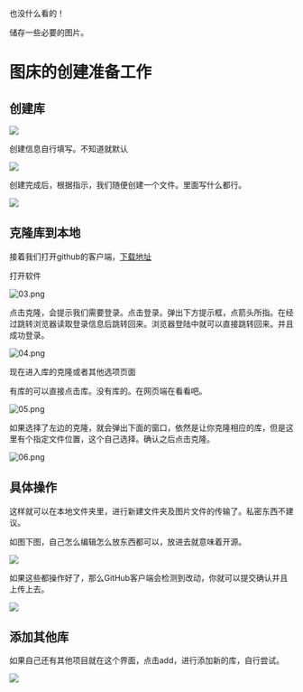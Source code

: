 也没什么看的！

储存一些必要的图片。

# 图床的创建准备工作

## 创建库

![](readme\01.png)

创建信息自行填写。不知道就默认

![](readme\02.png) 

创建完成后，根据指示，我们随便创建一个文件。里面写什么都行。

![](readme\one.png)

## 克隆库到本地

接着我们打开github的客户端，[下载地址](https://desktop.github.com/])

打开软件

![03.png](readme\03.png)

点击克隆，会提示我们需要登录。点击登录。弹出下方提示框，点箭头所指。在经过跳转浏览器读取登录信息后跳转回来。浏览器登陆中就可以直接跳转回来。并且成功登录。

![04.png](readme\04.png)

现在进入库的克隆或者其他选项页面

有库的可以直接点击库。没有库的。在网页端在看看吧。

![05.png](readme\05.png)

如果选择了左边的克隆，就会弹出下面的窗口，依然是让你克隆相应的库，但是这里有个指定文件位置，这个自己选择。确认之后点击克隆。

![06.png](readme\06.png)

## 具体操作

这样就可以在本地文件夹里，进行新建文件夹及图片文件的传输了。私密东西不建议。

如图下图，自己怎么编辑怎么放东西都可以，放进去就意味着开源。

![](readme\08.png)

如果这些都操作好了，那么GitHub客户端会检测到改动，你就可以提交确认并且上传上去。

![](readme\09.png)

## 添加其他库

如果自己还有其他项目就在这个界面，点击add，进行添加新的库，自行尝试。

![](readme\07.png)
